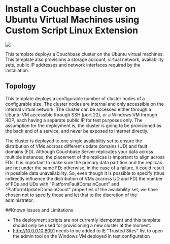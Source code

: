 # Install a Couchbase cluster on Ubuntu Virtual Machines using Custom Script Linux Extension

<a href="https://portal.azure.com/#create/Microsoft.Template/uri/https%3A%2F%2Fraw.githubusercontent.com%2Fgourlaa%2Fazure-quickstart-templates%2Fmaster%2Fcouchbase-on-ubuntu%2Fazuredeploy.json" target="_blank">
    <img src="http://azuredeploy.net/deploybutton.png"/>
</a>

This template deploys a Couchbase cluster on the Ubuntu virtual machines. This template also provisions a storage account, virtual network, availability sets, public IP addresses and network interfaces required by the installation.

Topology
--------

This template deploys a configurable number of cluster nodes of a configurable size.  The cluster nodes are internal and only accessible on the internal virtual network.  The cluster can be accessed either through a Ubuntu VM accessible  through SSH (port 22), or a Windows VM through RDP, each having a separate public IP for test purposes only. The assumption for the deployment is, the cluster is going to be provisioned as the back end of a service, and never be exposed to internet directly.

The cluster is deployed to one single availability set to ensure the distribution of VMs accross different update domains (UD) and fault domains (FD). Although Couchbase Server replicates your data across multiple instances, the placement of the replicas is important to align across FDs. It is important to make sure the primary data partition and the replicas are not under the same FD; otherwise, in the case of a failure, it could result in possible data unavailability. So, even though it is possible to specify (thus indirectly influence the distribution of VMs accross UD and FD) the number of FDs and UDs with "PlatformFaultDomainCount" and "PlatformUpdateDomainCount" properties of the availability set, we have chosen not to specify those and let that to the discretion of the administrator.

##Known Issues and Limitations
- The deployment scripts are not currently idempotent and this template should only be used for provisioning a new cluster at the moment.
- http://10.0.0.10:8091 needs to be added to IE "Trusted Sites" list to open the admin tool on the Windows VM deployed in test configuration
